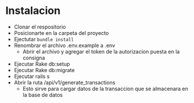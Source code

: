 # Instalacion
* Clonar el respositorio
* Posicionarte en la carpeta del proyecto
* Ejectutar `bundle install`
* Renombrar el archivo .env.example a .env 
    * Abrir el archivo y agregar el token de la autorizacion puesta en la consigna
* Ejecutar Rake db:setup
* Ejecutar Rake db:migrate
* Ejecutar rails s
* Abrir la ruta /api/v1/generate_transactions
    * Esto sirve para cargar datos de la transaccion que se almacenara en la base de datos

